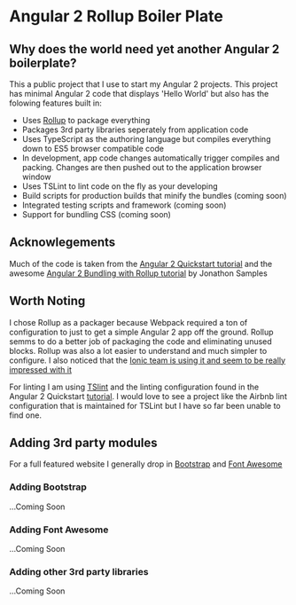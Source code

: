 # Angular 2 Rollup Boiler Plate

## Why does the world need yet another Angular 2 boilerplate?

This a public project that I use to start my Angular 2 projects. This project has minimal Angular 2 code that displays 'Hello World' but also has the folowing features built in:

- Uses [Rollup](https://github.com/rollup/rollup) to package everything
- Packages 3rd party libraries seperately from application code
- Uses TypeScript as the authoring language but compiles everything down to ES5 browser compatible code
- In development, app code changes automatically trigger compiles and packing. Changes are then pushed out to the application browser window
- Uses TSLint to lint code on the fly as your developing
- Build scripts for production builds that minify the bundles (coming soon)
- Integrated testing scripts and framework (coming soon)
- Support for bundling CSS (coming soon)

## Acknowlegements

Much of the code is taken from the [Angular 2 Quickstart tutorial](https://angular.io/docs/ts/latest/quickstart.html) and the awesome [Angular 2 Bundling with Rollup tutorial](https://medium.com/@jonnysamps/angular-2-bundling-with-rollup-4738d0148a2c#.7fc9ox9r6) by Jonathon Samples

## Worth Noting

I chose Rollup as a packager because Webpack required a ton of configuration to just to get a simple Angular 2 app off the ground. Rollup semms to do a better job of packaging the code and eliminating unused blocks. Rollup was also a lot easier to understand and much simpler to configure. I also noticed that the [Ionic team is using it and seem to be really impressed with it](http://blog.ionic.io/announcing-the-ionic-2-release-candidate/)

For linting I am using [TSlint](https://github.com/palantir/tslint) and the linting configuration found in the Angular 2 Quickstart [tutorial](https://angular.io/docs/ts/latest/quickstart.html). I would love to see a project like the Airbnb lint configuration that is maintained for TSLint but I have so far been unable to find one.

## Adding 3rd party modules

For a full featured website I generally drop in [Bootstrap](https://ng-bootstrap.github.io/#/home) and [Font Awesome](http://fontawesome.io/)

### Adding Bootstrap

...Coming Soon

### Adding Font Awesome

...Coming Soon

### Adding other 3rd party libraries

...Coming Soon